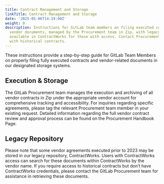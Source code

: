 ```yaml
---
title: Contract Management and Storage
linkTitle: Contract Management and Storage
date: '2025-05-06T14:19:00Z'
weight: 0
description: Instructions for GitLab team members on filing executed contracts and
  vendor documents, managed by the Procurement team in Zip, with legacy agreements
  available in ContractWorks for those with access. Contact Procurement for assistance
  with historical contracts.
---
```



<!-- Unsupported block type: image -->

These instructions provide a step-by-step guide for GitLab Team Members on properly filing fully executed contracts and vendor-related documents in our designated storage systems.

## Execution & Storage

The GitLab Procurement team manages the execution and archiving of all vendor contracts in Zip under the appropriate vendor account for comprehensive tracking and accessibility. For inquiries regarding specific agreements, please tag the relevant Procurement team member in your existing request. Detailed information regarding the full vendor contract review and approval process can be found on the Procurement Handbook Page.

## Legacy Repository

Please note that some vendor agreements executed prior to 2023 may be stored in our legacy repository, ContractWorks. Users with ContractWorks access can search for these documents within ContractWorks by the vendor name. If you require access to historical contracts but don’t have ContractWorks credentials, please contact the GitLab Procurement team for assistance in retrieving these documents.